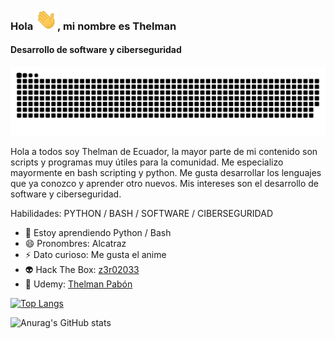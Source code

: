 ### Hola <img width="35" src="https://github.com/1999AZZAR/1999AZZAR/blob/main/resources/img/waving.gif">, mi nombre es Thelman
#### Desarrollo de software y ciberseguridad
<div align="center">
  <a href="https://1999azzar.github.io/1999AZZAR/">
  <img  src="https://github.com/1999AZZAR/1999AZZAR/blob/main/resources/img/grid-snake.svg"
       alt="snake" /></a>
</div>


Hola a todos soy Thelman de Ecuador, la mayor parte de mi contenido son scripts y programas muy útiles para la comunidad. Me especializo mayormente en bash scripting y python. Me gusta desarrollar los lenguajes que ya conozco y aprender otro nuevos. Mis intereses son el desarrollo de software y ciberseguridad.

Habilidades: PYTHON / BASH / SOFTWARE / CIBERSEGURIDAD

- 🌱 Estoy aprendiendo Python / Bash 
- 😄 Pronombres: Alcatraz 
- ⚡ Dato curioso: Me gusta el anime 
- 👽 Hack The Box: [z3r02033](https://app.hackthebox.com/profile/580522)
- 👊 Udemy: [Thelman Pabón](https://www.udemy.com/user/thelman/)


[![Top Langs](https://github-readme-stats.vercel.app/api/top-langs/?username=Alcatraz2033&layout=compact&theme=dark)](https://github.com/anuraghazra/github-readme-stats)

![Anurag's GitHub stats](https://github-readme-stats.vercel.app/api?username=Alcatraz2033&show_icons=true&theme=dark)
